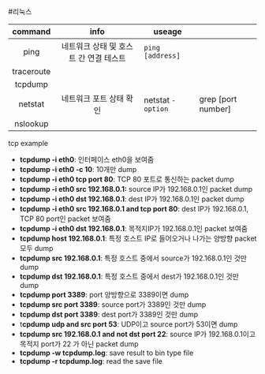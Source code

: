 #리눅스

| command | info | useage |  |
| :--: | :--: | ---- | ---- |
| ping | 네트워크 상태 및 호스트 간 연결 테스트 | `ping [address]` |  |
| traceroute |  |  |  |
| tcpdump |  |  |  |
| netstat | 네트워크 포트 상태 확인 | netstat `-option` | grep [port number] |
| nslookup |  |  |  |

tcp example
- **tcpdump -i eth0**: 인터페이스 eth0을 보여줌
- **tcpdump -i eth0 -c 10**: 10개만 dump
- **tcpdump -i eth0 tcp port 80**: TCP 80 포트로 통신하는 packet dump
- **tcpdump -i eth0 src 192.168.0.1:** source IP가 192.168.0.1인 packet dump
- **tcpdump -i eth0 dst 192.168.0.1**: dest IP가 192.168.0.1인 packet dump
- **tcpdump -i eth0 src 192.168.0.1 and tcp port 80**: dest IP가 192.168.0.1, TCP 80 port인 packet 보여줌
- **tcpdump -i eth0 dst 192.168.0.1**: 목적지IP가 192.168.0.1인 packet 보여줌
- **tcpdump host 192.168.0.1**: 특정 호스트 IP로 들어오거나 나가는 양방향 packet 모두 dump
- **tcpdump src 192.168.0.1**: 특정 호스트 중에서 source가 192.168.0.1인 것만 dump
- **tcpdump dst 192.168.0.1**: 특정 호스트 중에서 dest가 192.168.0.1인 것만 dump
- **tcpdump port 3389**: port 양방향으로 3389이면 dump
- **tcpdump src port 3389**: source port가 3389인 것만 dump
- **tcpdump dst port 3389**: dest port가 3389인 것만 dump
- t**cpdump udp and src port 53**: UDP이고 source port가 53이면 dump
- **tcpdump src 192.168.0.1 and not dst port 22**: source IP가 192.168.0.1이고 목적지 port가 22 가 아닌 packet dump
- **tcpdump -w tcpdump.log**: save result to bin type file
- **tcpdump -r tcpdump.log**: read the save file
